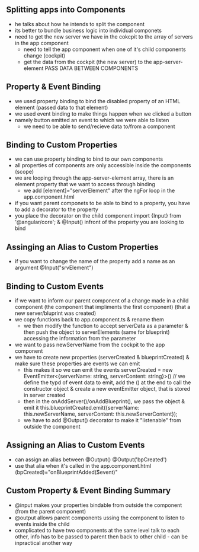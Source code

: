 ## Splitting apps into Components
- he talks about how he intends to split the component
- its better to bundle business logic into individual componets
- need to get the new server we have in the cokcpit to the array of servers in the app component
  - need to tell the app component when one of it's child components change (cockpit)
  - get the data from the cockpit (the new server) to the app-server-element
  PASS DATA BETWEEN COMPONENTS

## Property & Event Binding
- we used property binding to bind the disabled property of an HTML element (passed data to that element)
- we used event binding to make things happen when we clicked a button
 - namely button emitted an event to which we were able to listen
    - we need to be able to send/recieve data to/from a component

## Binding to Custom Properties
- we can use property binding to bind to our own components
- all properties of components are only accessible inside the components (scope)
- we are looping through the app-server-element array, there is an element property that we want to access through binding
  - we add [element]="serverElement" after the ngFor loop in the app.component.html
- if you want parent componets to be able to bind to a property, you have to add a decorator to the property
- you place the decorator on the child component import {Input} from '@angular/core'; & @Input() infront of the property you are looking to bind

## Assinging an Alias to Custom Properties
- if you want to change the name of the property add a name as an argument @Input("srvElement")

## Binding to Custom Events
- if we want to inform our parent component of a change made in a child component (the component that impliments the first component) (that a new server/bluprint was created)
- we copy functions back to app.component.ts & rename them
  - we then modify the function to accept serverData as a parameter & then push the object to serverElements (same for blueprint) accessing the information from the parameter
- we want to pass newServerName from the cockpit to the app component
- we have to create new properties (serverCreated & blueprintCreated) & make sure these properties are events we can emit
  - this makes it so we can emit the events
    serverCreated = new EventEmitter<{serverName: string, serverContent: string}>() // we define the typd of event data to emit, add the () at the end to call the constructor object & create a new eventEmitter object, that is stored in server created
  - then in the onAddServer()/onAddBlueprint(), we pass the object & emit it
    this.blueprintCreated.emit({serverName: this.newServerName, serverContent: this.newServerContent});
  - we have to add @Output() decorator to make it "listenable" from outside the component

## Assigning an Alias to Custom Events
- can assign an alias between @Output() @Output('bpCreated')
- use that alia when it's called in the app.component.html (bpCreated)="onBlueprintAdded($event)"

## Custom Property & Event Binding Summary
- @input makes your properties bindable from outside the component (from the parent component)
- @output allows parent components ussing the component to listen to events inside the child
- complicated to have two components at the same level talk to each other, info has to be passed to parent then back to other child - can be inpractical another way 
